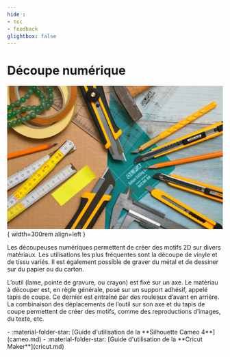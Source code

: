 ```yaml
---
hide : 
- toc
- feedback
glightbox: false
---
```


<style>
  .md-content__button {
    display: none;
  }
</style>

# Découpe numérique

![Illustration pour la découpe numérique](../assets/images/decoupe.webp){ width=300rem align=left } 

Les découpeuses numériques permettent de créer des motifs 2D sur divers matériaux. Les utilisations les plus fréquentes sont la découpe de vinyle et de tissu variés. Il est également possible de graver du métal et de dessiner sur du papier ou du carton. 

L’outil (lame, pointe de gravure, ou crayon) est fixé sur un axe. Le matériau à découper est, en règle générale, posé sur un support adhésif, appelé tapis de coupe. Ce dernier est entraîné par des rouleaux d’avant en arrière. La combinaison des déplacements de l’outil sur son axe et du tapis de coupe permettent de créer des motifs, comme des reproductions d’images, du texte, etc.

<div class="grid cards" markdown>
- :material-folder-star: [Guide d'utilisation de la **Silhouette Cameo 4**](cameo.md)
- :material-folder-star: [Guide d'utilisation de la **Cricut Maker**](cricut.md)
</div>